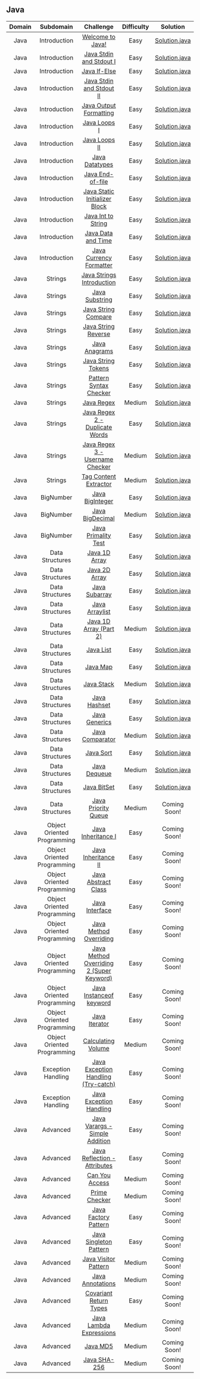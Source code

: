 ## Java

| Domain |          Subdomain          |                                                         Challenge                                                        | Difficulty |                                                                        Solution                                                                        |
|:------:|:---------------------------:|:------------------------------------------------------------------------------------------------------------------------:|:----------:|:------------------------------------------------------------------------------------------------------------------------------------------------------:|
|  Java  |         Introduction        | [Welcome to Java!](https://www.hackerrank.com/challenges/welcome-to-java)                                                |    Easy    |         [Solution.java](https://github.com/rshaghoulian/HackerRank-solutions/blob/master/Java/Introduction/Welcome%20to%20Java!/Solution.java)         |
|  Java  |         Introduction        | [Java Stdin and Stdout I](https://www.hackerrank.com/challenges/java-stdin-and-stdout-1)                                 |    Easy    |    [Solution.java](https://github.com/rshaghoulian/HackerRank-solutions/blob/master/Java/Introduction/Java%20Stdin%20and%20Stdout%20I/Solution.java)   |
|  Java  |         Introduction        | [Java If-Else](https://www.hackerrank.com/challenges/java-if-else)                                                       |    Easy    |            [Solution.java](https://github.com/rshaghoulian/HackerRank-solutions/blob/master/Java/Introduction/Java%20If-Else/Solution.java)            |
|  Java  |         Introduction        | [Java Stdin and Stdout II](https://www.hackerrank.com/challenges/java-stdin-stdout)                                      |    Easy    |   [Solution.java](https://github.com/rshaghoulian/HackerRank-solutions/blob/master/Java/Introduction/Java%20Stdin%20and%20Stdout%20II/Solution.java)   |
|  Java  |         Introduction        | [Java Output Formatting](https://www.hackerrank.com/challenges/java-output-formatting)                                   |    Easy    |      [Solution.java](https://github.com/rshaghoulian/HackerRank-solutions/blob/master/Java/Introduction/Java%20Output%20Formatting/Solution.java)      |
|  Java  |         Introduction        | [Java Loops I](https://www.hackerrank.com/challenges/java-loops-i)                                                       |    Easy    |           [Solution.java](https://github.com/rshaghoulian/HackerRank-solutions/blob/master/Java/Introduction/Java%20Loops%20I/Solution.java)           |
|  Java  |         Introduction        | [Java Loops II](https://www.hackerrank.com/challenges/java-loops)                                                        |    Easy    |           [Solution.java](https://github.com/rshaghoulian/HackerRank-solutions/blob/master/Java/Introduction/Java%20Loops%20II/Solution.java)          |
|  Java  |         Introduction        | [Java Datatypes](https://www.hackerrank.com/challenges/java-datatypes)                                                   |    Easy    |           [Solution.java](https://github.com/rshaghoulian/HackerRank-solutions/blob/master/Java/Introduction/Java%20Datatypes/Solution.java)           |
|  Java  |         Introduction        | [Java End-of-file](https://www.hackerrank.com/challenges/java-end-of-file)                                               |    Easy    |          [Solution.java](https://github.com/rshaghoulian/HackerRank-solutions/blob/master/Java/Introduction/Java%20End-of-file/Solution.java)          |
|  Java  |         Introduction        | [Java Static Initializer Block](https://www.hackerrank.com/challenges/java-static-initializer-block)                     |    Easy    |  [Solution.java](https://github.com/rshaghoulian/HackerRank-solutions/blob/master/Java/Introduction/Java%20Static%20Initializer%20Block/Solution.java) |
|  Java  |         Introduction        | [Java Int to String](https://www.hackerrank.com/challenges/java-int-to-string)                                           |    Easy    |       [Solution.java](https://github.com/rshaghoulian/HackerRank-solutions/blob/master/Java/Introduction/Java%20Int%20to%20String/Solution.java)       |
|  Java  |         Introduction        | [Java Data and Time](https://www.hackerrank.com/challenges/java-date-and-time)                                           |    Easy    |       [Solution.java](https://github.com/rshaghoulian/HackerRank-solutions/blob/master/Java/Introduction/Java%20Date%20and%20Time/Solution.java)       |
|  Java  |         Introduction        | [Java Currency Formatter](https://www.hackerrank.com/challenges/java-currency-formatter)                                 |    Easy    |      [Solution.java](https://github.com/rshaghoulian/HackerRank-solutions/blob/master/Java/Introduction/Java%20Currency%20Formatter/Solution.java)     |
|  Java  |           Strings           | [Java Strings Introduction](https://www.hackerrank.com/challenges/java-strings-introduction)                             |    Easy    |       [Solution.java](https://github.com/rshaghoulian/HackerRank-solutions/blob/master/Java/Strings/Java%20Strings%20Introduction/Solution.java)       |
|  Java  |           Strings           | [Java Substring](https://www.hackerrank.com/challenges/java-substring)                                                   |    Easy    |              [Solution.java](https://github.com/rshaghoulian/HackerRank-solutions/blob/master/Java/Strings/Java%20Substring/Solution.java)             |
|  Java  |           Strings           | [Java String Compare](https://www.hackerrank.com/challenges/java-string-compare)                                         |    Easy    |          [Solution.java](https://github.com/rshaghoulian/HackerRank-solutions/blob/master/Java/Strings/Java%20String%20Compare/Solution.java)          |
|  Java  |           Strings           | [Java String Reverse](https://www.hackerrank.com/challenges/java-string-reverse)                                         |    Easy    |          [Solution.java](https://github.com/rshaghoulian/HackerRank-solutions/blob/master/Java/Strings/Java%20String%20Reverse/Solution.java)          |
|  Java  |           Strings           | [Java Anagrams](https://www.hackerrank.com/challenges/java-anagrams)                                                     |    Easy    |              [Solution.java](https://github.com/rshaghoulian/HackerRank-solutions/blob/master/Java/Strings/Java%20Anagrams/Solution.java)              |
|  Java  |           Strings           | [Java String Tokens](https://www.hackerrank.com/challenges/java-string-tokens)                                           |    Easy    |           [Solution.java](https://github.com/rshaghoulian/HackerRank-solutions/blob/master/Java/Strings/Java%20String%20Tokens/Solution.java)          |
|  Java  |           Strings           | [Pattern Syntax Checker](https://www.hackerrank.com/challenges/pattern-syntax-checker)                                   |    Easy    |         [Solution.java](https://github.com/rshaghoulian/HackerRank-solutions/blob/master/Java/Strings/Pattern%20Syntax%20Checker/Solution.java)        |
|  Java  |           Strings           | [Java Regex](https://www.hackerrank.com/challenges/java-regex)                                                           |   Medium   |                [Solution.java](https://github.com/rshaghoulian/HackerRank-solutions/blob/master/Java/Strings/Java%20Regex/Solution.java)               |
|  Java  |           Strings           | [Java Regex 2 - Duplicate Words](https://www.hackerrank.com/challenges/duplicate-word)                                   |    Easy    |  [Solution.java](https://github.com/rshaghoulian/HackerRank-solutions/blob/master/Java/Strings/Java%20Regex%202%20-%20Duplicate%20Words/Solution.java) |
|  Java  |           Strings           | [Java Regex 3 - Username Checker](https://www.hackerrank.com/challenges/valid-username-checker)                          |   Medium   | [Solution.java](https://github.com/rshaghoulian/HackerRank-solutions/blob/master/Java/Strings/Java%20Regex%203%20-%20Username%20Checker/Solution.java) |
|  Java  |           Strings           | [Tag Content Extractor](https://www.hackerrank.com/challenges/tag-content-extractor)                                     |   Medium   |         [Solution.java](https://github.com/rshaghoulian/HackerRank-solutions/blob/master/Java/Strings/Tag%20Content%20Extractor/Solution.java)         |
|  Java  |          BigNumber          | [Java BigInteger](https://www.hackerrank.com/challenges/java-biginteger)                                                 |    Easy    |            [Solution.java](https://github.com/rshaghoulian/HackerRank-solutions/blob/master/Java/BigNumber/Java%20BigInteger/Solution.java)            |
|  Java  |          BigNumber          | [Java BigDecimal](https://www.hackerrank.com/challenges/java-bigdecimal)                                                 |   Medium   |            [Solution.java](https://github.com/rshaghoulian/HackerRank-solutions/blob/master/Java/BigNumber/Java%20BigDecimal/Solution.java)            |
|  Java  |          BigNumber          | [Java Primality Test](https://www.hackerrank.com/challenges/java-primality-test)                                         |    Easy    |         [Solution.java](https://github.com/rshaghoulian/HackerRank-solutions/blob/master/Java/BigNumber/Java%20Primality%20Test/Solution.java)         |
|  Java  |       Data Structures       | [Java 1D Array](https://www.hackerrank.com/challenges/java-1d-array-introduction)                                        |    Easy    |        [Solution.java](https://github.com/rshaghoulian/HackerRank-solutions/blob/master/Java/Data%20Structures/Java%201D%20Array/Solution.java)        |
|  Java  |       Data Structures       | [Java 2D Array](https://www.hackerrank.com/challenges/java-2d-array)                                                     |    Easy    |        [Solution.java](https://github.com/rshaghoulian/HackerRank-solutions/blob/master/Java/Data%20Structures/Java%202D%20Array/Solution.java)        |
|  Java  |       Data Structures       | [Java Subarray](https://www.hackerrank.com/challenges/java-negative-subarray)                                            |    Easy    |         [Solution.java](https://github.com/rshaghoulian/HackerRank-solutions/blob/master/Java/Data%20Structures/Java%20Subarray/Solution.java)         |
|  Java  |       Data Structures       | [Java Arraylist](https://www.hackerrank.com/challenges/java-arraylist)                                                   |    Easy    |         [Solution.java](https://github.com/rshaghoulian/HackerRank-solutions/blob/master/Java/Data%20Structures/Java%20ArrayList/Solution.java)        |
|  Java  |       Data Structures       | [Java 1D Array (Part 2)](https://www.hackerrank.com/challenges/java-1d-array)                                            |   Medium   |  [Solution.java](https://github.com/rshaghoulian/HackerRank-solutions/blob/master/Java/Data%20Structures/Java%201D%20Array%20(Part%202)/Solution.java) |
|  Java  |       Data Structures       | [Java List](https://www.hackerrank.com/challenges/java-list)                                                             |    Easy    |           [Solution.java](https://github.com/rshaghoulian/HackerRank-solutions/blob/master/Java/Data%20Structures/Java%20List/Solution.java)           |
|  Java  |       Data Structures       | [Java Map](https://www.hackerrank.com/challenges/phone-book)                                                             |    Easy    |            [Solution.java](https://github.com/rshaghoulian/HackerRank-solutions/blob/master/Java/Data%20Structures/Java%20Map/Solution.java)           |
|  Java  |       Data Structures       | [Java Stack](https://www.hackerrank.com/challenges/java-stack)                                                           |   Medium   |           [Solution.java](https://github.com/rshaghoulian/HackerRank-solutions/blob/master/Java/Data%20Structures/Java%20Stack/Solution.java)          |
|  Java  |       Data Structures       | [Java Hashset](https://www.hackerrank.com/challenges/java-hashset)                                                       |    Easy    |          [Solution.java](https://github.com/rshaghoulian/HackerRank-solutions/blob/master/Java/Data%20Structures/Java%20Hashset/Solution.java)         |
|  Java  |       Data Structures       | [Java Generics](https://www.hackerrank.com/challenges/java-generics)                                                     |    Easy    |         [Solution.java](https://github.com/rshaghoulian/HackerRank-solutions/blob/master/Java/Data%20Structures/Java%20Generics/Solution.java)         |
|  Java  |       Data Structures       | [Java Comparator](https://www.hackerrank.com/challenges/java-comparator)                                                 |   Medium   |        [Solution.java](https://github.com/rshaghoulian/HackerRank-solutions/blob/master/Java/Data%20Structures/Java%20Comparator/Solution.java)        |
|  Java  |       Data Structures       | [Java Sort](https://www.hackerrank.com/challenges/java-sort)                                                             |    Easy    |           [Solution.java](https://github.com/rshaghoulian/HackerRank-solutions/blob/master/Java/Data%20Structures/Java%20Sort/Solution.java)           |
|  Java  |       Data Structures       | [Java Dequeue](https://www.hackerrank.com/challenges/java-dequeue)                                                       |   Medium   |          [Solution.java](https://github.com/rshaghoulian/HackerRank-solutions/blob/master/Java/Data%20Structures/Java%20Dequeue/Solution.java)         |
|  Java  |       Data Structures       | [Java BitSet](https://www.hackerrank.com/challenges/java-bitset)                                                         |    Easy    |          [Solution.java](https://github.com/rshaghoulian/HackerRank-solutions/blob/master/Java/Data%20Structures/Java%20BitSet/Solution.java)          |
|  Java  |       Data Structures       | [Java Priority Queue](https://www.hackerrank.com/challenges/java-priority-queue)                                         |   Medium   |                                                                      Coming Soon!                                                                      |
|  Java  | Object Oriented Programming | [Java Inheritance I](https://www.hackerrank.com/challenges/java-inheritance-1)                                           |    Easy    |                                                                      Coming Soon!                                                                      |
|  Java  | Object Oriented Programming | [Java Inheritance II](https://www.hackerrank.com/challenges/java-inheritance-2)                                          |    Easy    |                                                                      Coming Soon!                                                                      |
|  Java  | Object Oriented Programming | [Java Abstract Class](https://www.hackerrank.com/challenges/java-abstract-class)                                         |    Easy    |                                                                      Coming Soon!                                                                      |
|  Java  | Object Oriented Programming | [Java Interface](https://www.hackerrank.com/challenges/java-interface)                                                   |    Easy    |                                                                      Coming Soon!                                                                      |
|  Java  | Object Oriented Programming | [Java Method Overriding](https://www.hackerrank.com/challenges/java-method-overriding)                                   |    Easy    |                                                                      Coming Soon!                                                                      |
|  Java  | Object Oriented Programming | [Java Method Overriding 2 (Super Keyword)](https://www.hackerrank.com/challenges/java-method-overriding-2-super-keyword) |    Easy    |                                                                      Coming Soon!                                                                      |
|  Java  | Object Oriented Programming | [Java Instanceof keyword](https://www.hackerrank.com/challenges/java-instanceof-keyword)                                 |    Easy    |                                                                      Coming Soon!                                                                      |
|  Java  | Object Oriented Programming | [Java Iterator](https://www.hackerrank.com/challenges/java-iterator)                                                     |    Easy    |                                                                      Coming Soon!                                                                      |
|  Java  | Object Oriented Programming | [Calculating Volume](https://www.hackerrank.com/challenges/calculating-volume)                                           |   Medium   |                                                                      Coming Soon!                                                                      |
|  Java  |      Exception Handling     | [Java Exception Handling (Try-catch)](https://www.hackerrank.com/challenges/java-exception-handling-try-catch)           |    Easy    |                                                                      Coming Soon!                                                                      |
|  Java  |      Exception Handling     | [Java Exception Handling](https://www.hackerrank.com/challenges/java-exception-handling)                                 |    Easy    |                                                                      Coming Soon!                                                                      |
|  Java  |           Advanced          | [Java Varargs - Simple Addition](https://www.hackerrank.com/challenges/simple-addition-varargs)                          |    Easy    |                                                                      Coming Soon!                                                                      |
|  Java  |           Advanced          | [Java Reflection - Attributes](https://www.hackerrank.com/challenges/java-reflection-attributes)                         |    Easy    |                                                                      Coming Soon!                                                                      |
|  Java  |           Advanced          | [Can You Access](https://www.hackerrank.com/challenges/can-you-access)                                                   |   Medium   |                                                                      Coming Soon!                                                                      |
|  Java  |           Advanced          | [Prime Checker](https://www.hackerrank.com/challenges/prime-checker)                                                     |   Medium   |                                                                      Coming Soon!                                                                      |
|  Java  |           Advanced          | [Java Factory Pattern](https://www.hackerrank.com/challenges/java-factory)                                               |    Easy    |                                                                      Coming Soon!                                                                      |
|  Java  |           Advanced          | [Java Singleton Pattern](https://www.hackerrank.com/challenges/java-singleton)                                           |    Easy    |                                                                      Coming Soon!                                                                      |
|  Java  |           Advanced          | [Java Visitor Pattern](https://www.hackerrank.com/challenges/java-vistor-pattern)                                        |   Medium   |                                                                      Coming Soon!                                                                      |
|  Java  |           Advanced          | [Java Annotations](https://www.hackerrank.com/challenges/java-annotations)                                               |   Medium   |                                                                      Coming Soon!                                                                      |
|  Java  |           Advanced          | [Covariant Return Types](https://www.hackerrank.com/challenges/java-covariance)                                          |    Easy    |                                                                      Coming Soon!                                                                      |
|  Java  |           Advanced          | [Java Lambda Expressions](https://www.hackerrank.com/challenges/java-lambda-expressions)                                 |   Medium   |                                                                      Coming Soon!                                                                      |
|  Java  |           Advanced          | [Java MD5](https://www.hackerrank.com/challenges/java-md5)                                                               |   Medium   |                                                                      Coming Soon!                                                                      |
|  Java  |           Advanced          | [Java SHA-256](https://www.hackerrank.com/challenges/sha-256)                                                            |   Medium   |                                                                      Coming Soon!                                                                      |
